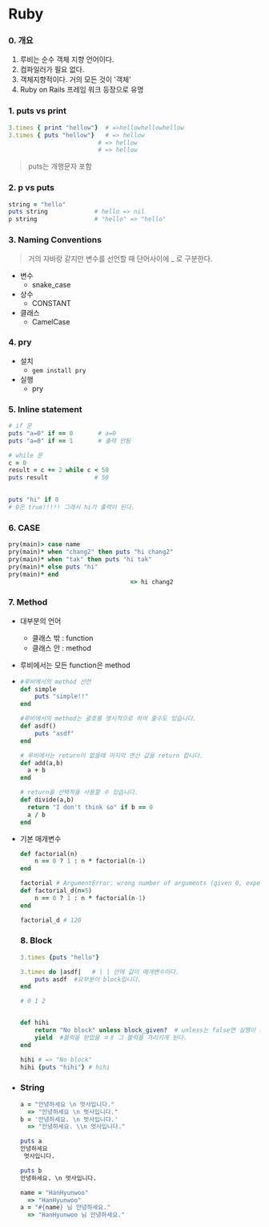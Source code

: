 # Ruby

### 0. 개요

1. 루비는 순수 객체 지향 언어이다.
2. 컴파일러가 필요 없다.
3. 객체지향적이다. 거의 모든 것이 '객체'
4. Ruby on Rails 프레임 워크 등장으로 유명



### 1. puts vs print

```ruby
3.times { print "hellow"}  # =>hellowhellowhellow
3.times { puts "hellow"}   # => hellow
						 # => hellow
						 # => hellow
```

> puts는 개행문자 포함



### 2. p vs puts

```ruby
string = "hello"
puts string 			# hello => nil 
p string 				# "hello" => "hello"
```



### 3. Naming Conventions

> 거의 자바랑 같지만 변수를 선언할 때 단어사이에  _ 로 구분한다.

- 변수
  - snake_case
- 상수
  - CONSTANT
- 클래스
  - CamelCase



### 4. pry

- 설치
  - `gem install pry`
- 실행
  - pry



### 5. Inline statement

```ruby
# if 문
puts "a=0" if == 0		 # a=0
puts "a=0" if == 1		 # 출력 안됨

# while 문
c = 0
result = c += 2 while c < 50
puts result				# 50
    

puts "hi" if 0
# 0은 true!!!!! 그래서 hi가 출력이 된다.
```



### 6. CASE

```ruby
pry(main)> case name
pry(main)* when "chang2" then puts "hi chang2"  
pry(main)* when "tak" then puts "hi tak"  
pry(main)* else puts "hi"  
pry(main)* end  
 								  => hi chang2
```





### 7. Method

- 대부분의 언어

  - 클래스 밖  :  function
  - 클래스 안  : method

- 루비에서는 모든 function은 method

- ```ruby
  #루비에서의 method 선언
  def simple
      puts "simple!!"
  end
  
  #루비에서의 method는 괄호를 명시적으로 하여 줄수도 있습니다.
  def asdf()
      puts "asdf"
  end
  
  # 루비에서는 return이 없을때 마지막 연산 값을 return 합니다. 
  def add(a,b)
  	a + b
  end  
  
  # return을 선택적을 사용할 수 있습니다. 
  def divide(a,b)
  	return "I don't think so" if b == 0
  	a / b
  end  
  ```

- 기본 매개변수

  ```ruby
  def factorial(n)
      n == 0 ? 1 : n * factorial(n-1)
  end
  
  factorial # ArgumentError: wrong number of arguments (given 0, expected 1)
  def factorial_d(n=5)
      n == 0 ? 1 : n * factorial(n-1)
  end
  
  factorial_d # 120
  
  ```

  

  ### 8. Block

  ```ruby
  3.times {puts "hello"}
  
  3.times do |asdf|   # | | 안에 값이 매개변수이다. 
      puts asdf  #요부분이 block입니다.
  end
  
  # 0 1 2
  
  
  def hihi
      return "No block" unless block_given?  # unless는 false면 실행이 된다. 
      yield  #블럭을 받았을 ㄸㅐ 그 블럭을 가리키게 된다. 
  end
  
  hihi # => "No block"
  hihi {puts "hihi"} # hihi
  
  
  ```

- ### String

  ```ruby
  a = "안녕하세요 \n 멋사입니다."
  	=> "안녕하세요 \n 멋사입니다."
  b = '안녕하세요. \n 멋사입니다.'
  	=> "안녕하세요. \\n 멋사입니다."
  
  puts a
  안녕하세요 
   멋사입니다.
  
  puts b
  안녕하세요. \n 멋사입니다.
  
  name = "HanHyunwoo"
  	=> "HanHyunwoo"
  a = "#{name} 님 안녕하세요."                                   
  	=> "HanHyunwoo 님 안녕하세요."
  
  ```

  











